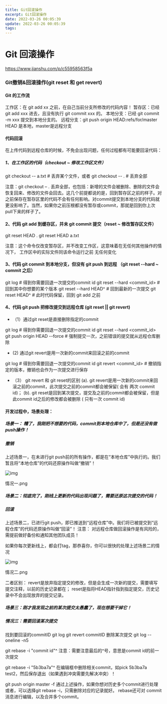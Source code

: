 ```yaml
---
title: Git回滚操作
excerpt: Git回滚操作
date: 2022-03-26 00:05:39
update: 2022-03-26 00:05:39
tags:
---
```


# Git 回滚操作

https://www.jianshu.com/p/c55958563f5a

### Git撤销&回滚操作(git reset 和 get revert)

#### Git 的工作流

工作区：在 git add xx 之前，在自己当前分支所修改的代码内容！
暂存区：已经 git add xxx 进去，且没有执行 git commit xxx 的。
本地分支：已经 git commit -m xxx 提交到本地分支的。
远程分支：git push origin HEAD:refs/for/master HEAD 是本地，master是远程分支

#### 代码回滚

在上传代码到远程仓库的时候，不免会出现问题，任何过程都有可能要回滚代码：

##### 1、在工作区的代码（checkout ~ 修改工作区文件）

git checkout -- a.txt # 丢弃某个文件，或者
git checkout -- . # 丢弃全部

注意：git checkout – . 丢弃全部，也包括：新增的文件会被删除、删除的文件会恢复回来、修改的文件会回去。这几个前提都说的是，回到暂存区之前的样子。对之前保存在暂存区里的代码不会有任何影响。对commit提交到本地分支的代码就更没影响了。当然，如果你之前压根都没有暂存或commit，那就是回到你上次pull下来的样子了。

#### 2、代码 git add 到缓存区，并未 git commit 提交（reset ~ 修改暂存区文件）

git reset HEAD .
git reset HEAD a.txt

注意：这个命令仅改变暂存区，并不改变工作区，这意味着在无任何其他操作的情况下，
工作区中的实际文件同该命令运行之前 无任何变化

#### 3、代码 git commit 到本地分支，但没有 git push 到远程 （git reset --hard ~ commit 之后）

git log # 得到你需要回退一次提交的commit id
git reset --hard <commit_id> # 回到其中你想要的某个版本
git reset --hard HEAD^ # 回到最新的一次提交
git reset HEAD^ # 此时代码保留，回到 git add 之前

#### 4、代码 git push 把修改提交到远程仓库 (git reset || git revert)

- （1）通过git reset是直接删除指定的commit

git log # 得到你需要回退一次提交的commit id
git reset --hard <commit_id>
git push origin HEAD --force # 强制提交一次，之前错误的提交就从远程仓库删除

- (2) 通过git revert是用一次新的commit来回滚之前的commit

git log # 得到你需要回退一次提交的commit id
git revert <commit_id> # 撤销指定的版本，撤销也会作为一次提交进行保存

- （3） git revert 和 git reset的区别
  (a). git revert是用一次新的commit来回滚之前的commit，此次提交之前的commit都会被保留( 会有 两次 commit id)；
  (b). git reset是回到某次提交，提交及之前的commit都会被保留，但是此commit id之后的修改都会被删除 ( 只有一次 commit id)

#### 开发过程中，场景处理：

##### 场景一： 糟了，我刚把不想要的代码，commit到本地仓库中了，但是还没有做push操作！

##### 撤销

上述场景一，在未进行git push前的所有操作，都是在“本地仓库”中执行的。我们暂且将“本地仓库”的代码还原操作叫做“撤销”！



![img](https://upload-images.jianshu.io/upload_images/16517912-c80eec34e53c58ca.png?imageMogr2/auto-orient/strip|imageView2/2/w/1200/format/webp)

情况一.png

##### 场景二：彻底完了，刚线上更新的代码出现问题了，需要还原这次提交的代码！

##### 回滚

上述场景二，已进行git push，即已推送到“远程仓库”中。我们将已被提交到“远程仓库”的代码还原操作叫做“回滚”！
注意： 对远程仓库做回滚操作是有风险的，需提前做好备份和通知其他团队成员！

如果你每次更新线上，都会打tag，那恭喜你，你可以很快的处理上述场景二的情况



![img](https://upload-images.jianshu.io/upload_images/16517912-499c18ed38977cf6.png?imageMogr2/auto-orient/strip|imageView2/2/w/714/format/webp)

情况二.png



二者区别：
revert是放弃指定提交的修改，但是会生成一次新的提交，需要填写提交注释，以前的历史记录都在；
reset是指将HEAD指针指到指定提交，历史记录中不会出现放弃的提交记录。

##### 场景三：刚才我发现之前的某次提交太愚蠢了，现在想要干掉它！

##### 情况三：需要回滚某次提交

找到要回滚的commitID
git log
git revert commitID
删除某次提交
git log --oneline -n5

git rebase -i "commit id"^
注意：需要注意最后的^号，意思是commit id的前一次提交

git rebase -i "5b3ba7a"^
在编辑框中删除相关commit，如pick 5b3ba7a test2，然后保存退出（如果遇到冲突需要先解决冲突）！

git push origin master -f
通过上述操作，如果你想对历史多个commit进行处理或者，可以选择git rebase -i，只需删除对应的记录就好。
rebase还可对 commit 消息进行编辑，以及合并多个commit。